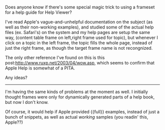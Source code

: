

Does anyone know if there's some special magic trick to using a frameset for a help guide for Help Viewer?

I've read Apple's vague-and-unhelpful documentation on the subject (as well as their non-working examples), and studied some of the actual help files (ex. Safari's) on the system and my help pages are setup the same way, (content table frame on left,right frame used for topic), but whenever I click on a topic in the left frame, the topic fills the whole page, instead of just the right frame, as though the target frame name is not recongnized.

The only other reference I've found on this is this post:http://www.ruxp.net/2003/04/wow.asp, which seems to confirm that Apple Help is somewhat of a PITA.

Any ideas?

----
I'm having the same kinds of problems at the moment as well. I initially thought frames were only for dynamically generated parts of a help book, but now I don't know.

Of course, it would help if Apple provided {{full}} examples, instead of just a bunch of snippets, as well as actual *working* samples (you readin' this, Apple??)